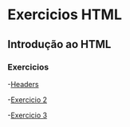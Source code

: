 # Exercicios HTML

## Introdução ao HTML

### Exercicios

-[Headers](headers.html)

-[Exercicio 2](exercicio2.html)

-[Exercicio 3](exercicio3.html)